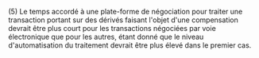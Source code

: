 (5) Le temps accordé à une plate-forme de négociation pour traiter une transaction portant sur des dérivés faisant l'objet d'une compensation devrait être plus court pour les transactions négociées par voie électronique que pour les autres, étant donné que le niveau d'automatisation du traitement devrait être plus élevé dans le premier cas.